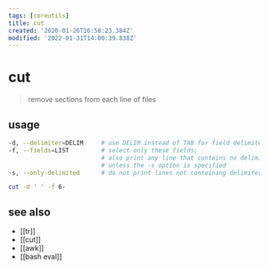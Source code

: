 ```yaml
---
tags: [coreutils]
title: cut
created: '2020-01-26T16:58:23.384Z'
modified: '2022-01-31T14:00:39.838Z'
---
```


# cut

> remove sections from each line of files 

## usage

```sh
-d, --delimiter=DELIM     # use DELIM instead of TAB for field delimiter 
-f, --fields=LIST         # select only these fields; 
                          # also print any line that contains no delimiter character, 
                          # unless the -s option is specified
-s, --only-delimited      # do not print lines not containing delimiters 
```

```sh
cut -d ' ' -f 6-
```

## see also

- [[tr]]
- [[cut]]
- [[awk]]
- [[bash eval]]
